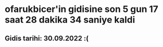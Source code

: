 # ofarukbicer'in gidisine son 5 gun 17 saat 28 dakika 34 saniye kaldi

## Gidis tarihi: 30.09.2022 :(